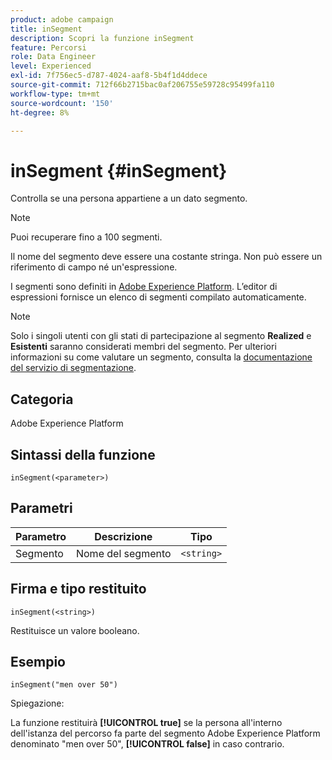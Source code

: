 ```yaml
---
product: adobe campaign
title: inSegment
description: Scopri la funzione inSegment
feature: Percorsi
role: Data Engineer
level: Experienced
exl-id: 7f756ec5-d787-4024-aaf8-5b4f1d4ddece
source-git-commit: 712f66b2715bac0af206755e59728c95499fa110
workflow-type: tm+mt
source-wordcount: '150'
ht-degree: 8%

---
```


# inSegment {#inSegment}

Controlla se una persona appartiene a un dato segmento.

>[!NOTE]
>
>Puoi recuperare fino a 100 segmenti.

Il nome del segmento deve essere una costante stringa. Non può essere un riferimento di campo né un&#39;espressione.

I segmenti sono definiti in [Adobe Experience Platform](https://platform.adobe.com/segment/overview). L’editor di espressioni fornisce un elenco di segmenti compilato automaticamente.

>[!NOTE]
>
>Solo i singoli utenti con gli stati di partecipazione al segmento **Realized** e **Esistenti** saranno considerati membri del segmento. Per ulteriori informazioni su come valutare un segmento, consulta la [documentazione del servizio di segmentazione](https://experienceleague.adobe.com/docs/experience-platform/segmentation/tutorials/evaluate-a-segment.html?lang=en#interpret-segment-results).

## Categoria

Adobe Experience Platform

## Sintassi della funzione

`inSegment(<parameter>)`

## Parametri

| Parametro | Descrizione | Tipo |
|--- |--- |--- |
| Segmento | Nome del segmento | `<string>` |

## Firma e tipo restituito

`inSegment(<string>)`

Restituisce un valore booleano.

## Esempio

`inSegment("men over 50")`

Spiegazione:

La funzione restituirà **[!UICONTROL true]** se la persona all&#39;interno dell&#39;istanza del percorso fa parte del segmento Adobe Experience Platform denominato &quot;men over 50&quot;, **[!UICONTROL false]** in caso contrario.
